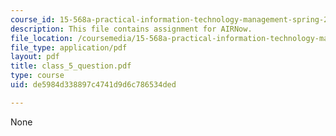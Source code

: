 ```yaml
---
course_id: 15-568a-practical-information-technology-management-spring-2005
description: This file contains assignment for AIRNow.
file_location: /coursemedia/15-568a-practical-information-technology-management-spring-2005/de5984d338897c4741d9d6c786534ded_class_5_question.pdf
file_type: application/pdf
layout: pdf
title: class_5_question.pdf
type: course
uid: de5984d338897c4741d9d6c786534ded

---
```

None
